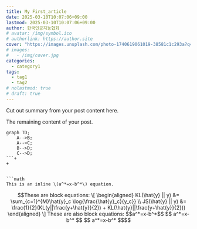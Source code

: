 ```yaml
---
title: My First_article
date: 2025-03-10T10:07:06+09:00
lastmod: 2025-03-10T10:07:06+09:00
author: 한국인공지능협회
# avatar: /img/symbol.ico
# authorlink: https://author.site
cover: "https://images.unsplash.com/photo-1740619061019-38581c1c293a?q=80&w=2670&auto=format&fit=crop&ixlib=rb-4.0.3&ixid=M3wxMjA3fDB8MHxwaG90by1wYWdlfHx8fGVufDB8fHx8fA%3D%3D"
# images:
#   - /img/cover.jpg
categories:
  - category1
tags:
  - tag1
  - tag2
# nolastmod: true
# draft: true
---
```


Cut out summary from your post content here.

<!--more-->

The remaining content of your post.
```mermaid
graph TD;
    A-->B;
    A-->C;
    B-->D;
    C-->D;
```+
+


```math
This is an inline \(a^*=x-b^*\) equation.
```
 
```math
These are block equations:
 
\[
\begin{aligned}
KL(\hat{y} || y) &= \sum_{c=1}^{M}\hat{y}_c \log{\frac{\hat{y}_c}{y_c}} \\
JS(\hat{y} || y) &= \frac{1}{2}(KL(y||\frac{y+\hat{y}}{2}) + KL(\hat{y}||\frac{y+\hat{y}}{2}))
\end{aligned}
\]
 
These are also block equations:
 
$$a^*=x-b^*$$
 
$$ a^*=x-b^* $$
 
$$
a^*=x-b^*
$$
```